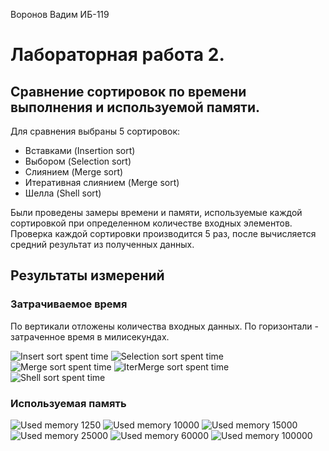 Воронов Вадим ИБ-119
# Лабораторная работа 2.
## Сравнение сортировок по времени выполнения и используемой памяти.
Для сравнения выбраны 5 сортировок:
* Вставками (Insertion sort)
* Выбором (Selection sort)
* Слиянием (Merge sort)
* Итеративная слиянием (Merge sort)
* Шелла (Shell sort)

Были проведены замеры времени и памяти, используемые каждой сортировкой при определенном количестве входных элементов. Проверка каждой сортировки производится 5 раз, после вычисляется средний результат из полученных данных.
## Результаты измерений
### Затрачиваемое время
По вертикали отложены количества входных данных.
По горизонтали - затраченное время в милисекундах.

![Insert sort spent time](/images/time_insert.png)
![Selection sort spent time](/images/time_select.png)
![Merge sort spent time](/images/time_merge.png)
![IterMerge sort spent time](/images/time_iterMerge.png)
![Shell sort spent time](/images/time_shell.png)
### Используемая память
![Used memory 1250](/images/memory_1250.png)
![Used memory 10000](/images/memory_10000.png)
![Used memory 15000](/images/memory_15000.png)
![Used memory 25000](/images/memory_25000.png)
![Used memory 60000](/images/memory_60000.png)
![Used memory 100000](/images/memory_100000.png)
